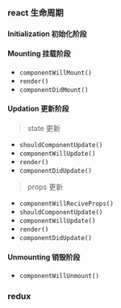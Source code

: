 ### react 生命周期
#### Initialization 初始化阶段
#### Mounting 挂载阶段
- `componentWillMount()`
- `render()`
- `componentDidMount()`
#### Updation 更新阶段
> state 更新
- `shouldComponentUpdate()`
- `componentWillUpdate()`
- `render()`
- `componentDidUpdate()`
> props 更新
- `componentWillReciveProps()`
- `shouldComponentUpdate()`
- `componentWillUpdate()`
- `render()`
- `componentDidUpdate()`
#### Unmounting 销毁阶段
- `componentWillUnmount()`

### redux